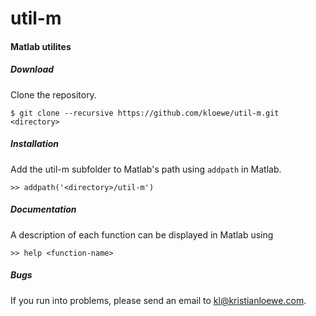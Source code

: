 # util-m
#### Matlab utilites


##### Download
Clone the repository.
```
$ git clone --recursive https://github.com/kloewe/util-m.git <directory>
```

##### Installation
Add the util-m subfolder to Matlab's path using `addpath` in Matlab.
```
>> addpath('<directory>/util-m')
```

##### Documentation
A description of each function can be displayed in Matlab using
```
>> help <function-name>
```

##### Bugs
If you run into problems, please send an email to kl@kristianloewe.com.
